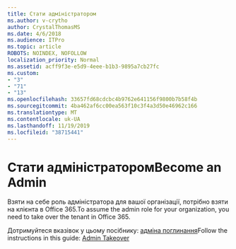 ```yaml
---
title: Стати адміністратором
ms.author: v-crytho
author: CrystalThomasMS
ms.date: 4/6/2018
ms.audience: ITPro
ms.topic: article
ROBOTS: NOINDEX, NOFOLLOW
localization_priority: Normal
ms.assetid: acff9f3e-e5d9-4eee-b1b3-9895a7cb27fc
ms.custom:
- "3"
- "71"
- "13"
ms.openlocfilehash: 33657fd68cdcbc4b9762e641156f9800b7b58f4b
ms.sourcegitcommit: 4ba462af6cc00ea563f10c3f4a3d50e46962c166
ms.translationtype: MT
ms.contentlocale: uk-UA
ms.lasthandoff: 11/19/2019
ms.locfileid: "38715441"
---
```

# <a name="become-an-admin"></a><span data-ttu-id="00f7e-102">Стати адміністратором</span><span class="sxs-lookup"><span data-stu-id="00f7e-102">Become an Admin</span></span>

<span data-ttu-id="00f7e-103">Взяти на себе роль адміністратора для вашої організації, потрібно взяти на клієнта в Office 365.</span><span class="sxs-lookup"><span data-stu-id="00f7e-103">To assume the admin role for your organization, you need to take over the tenant in Office 365.</span></span>
  
<span data-ttu-id="00f7e-104">Дотримуйтеся вказівок у цьому посібнику: [адміна поглинання](https://docs.microsoft.com/azure/active-directory/users-groups-roles/domains-admin-takeover)</span><span class="sxs-lookup"><span data-stu-id="00f7e-104">Follow the instructions in this guide: [Admin Takeover](https://docs.microsoft.com/azure/active-directory/users-groups-roles/domains-admin-takeover)</span></span>